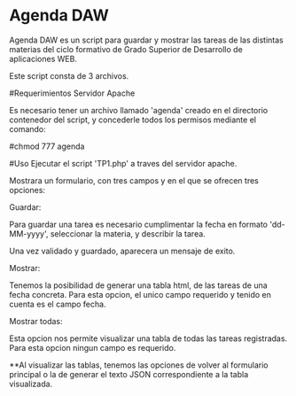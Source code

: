 
# Agenda DAW
Agenda DAW es un script para guardar y mostrar las tareas de las distintas materias del ciclo formativo de Grado Superior de Desarrollo de aplicaciones WEB.

Este script consta de 3 archivos.

#Requerimientos
Servidor Apache 

Es necesario tener un archivo llamado 'agenda' creado en el directorio contenedor del script, y concederle todos los permisos mediante el comando:

 \#chmod 777 agenda

#Uso
Ejecutar el script 'TP1.php' a traves del servidor apache.

Mostrara un formulario, con tres campos y en el que se ofrecen tres opciones:

Guardar:

Para guardar una tarea es necesario cumplimentar la fecha en formato 'dd-MM-yyyy', seleccionar la materia, y describir la tarea.

Una vez validado y guardado, aparecera un mensaje de exito.


Mostrar:

Tenemos la posibilidad de generar una tabla html, de las tareas de una fecha concreta.
Para esta opcion, el unico campo requerido y tenido en cuenta es el campo fecha.


Mostrar todas:

Esta opcion nos permite visualizar una tabla de todas las tareas registradas.
Para esta opcion ningun campo es requerido.


**Al visualizar las tablas, tenemos las opciones de volver al formulario principal o la de generar el texto JSON correspondiente a la tabla visualizada.



